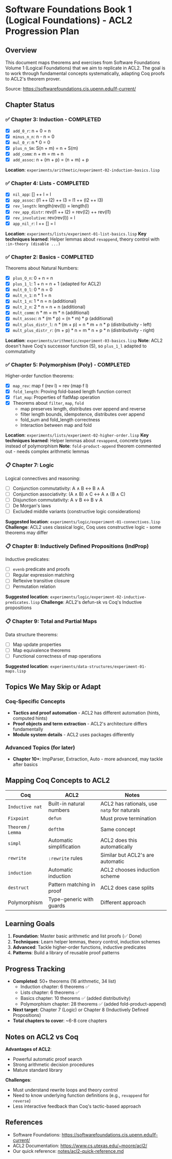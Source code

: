 # Software Foundations Book 1 (Logical Foundations) - ACL2 Progression Plan

## Overview

This document maps theorems and exercises from Software Foundations Volume 1 (Logical Foundations) that we aim to replicate in ACL2. The goal is to work through fundamental concepts systematically, adapting Coq proofs to ACL2's theorem prover.

Source: https://softwarefoundations.cis.upenn.edu/lf-current/

## Chapter Status

### ✅ Chapter 3: Induction - COMPLETED
- [x] `add_0_r`: n + 0 = n
- [x] `minus_n_n`: n - n = 0
- [x] `mul_0_r`: n * 0 = 0
- [x] `plus_n_Sm`: S(n + m) = n + S(m)
- [x] `add_comm`: n + m = m + n
- [x] `add_assoc`: n + (m + p) = (n + m) + p

**Location**: `experiments/arithmetic/experiment-02-induction-basics.lisp`

### ✅ Chapter 4: Lists - COMPLETED
- [x] `nil_app`: [] ++ l = l
- [x] `app_assoc`: (l1 ++ l2) ++ l3 = l1 ++ (l2 ++ l3)
- [x] `rev_length`: length(rev(l)) = length(l)
- [x] `rev_app_distr`: rev(l1 ++ l2) = rev(l2) ++ rev(l1)
- [x] `rev_involutive`: rev(rev(l)) = l
- [x] `app_nil_r`: l ++ [] = l

**Location**: `experiments/lists/experiment-01-list-basics.lisp`
**Key techniques learned**: Helper lemmas about `revappend`, theory control with `:in-theory (disable ...)`

### ✅ Chapter 2: Basics - COMPLETED

Theorems about Natural Numbers:
- [x] `plus_O_n`: 0 + n = n
- [x] `plus_1_l`: 1 + n = n + 1 (adapted for ACL2)
- [x] `mult_0_l`: 0 * n = 0
- [x] `mult_n_1`: n * 1 = n
- [x] `mult_1_n`: 1 * n = n (additional)
- [x] `mult_2_n`: 2 * n = n + n (additional)
- [x] `mult_comm`: n * m = m * n (additional)
- [x] `mult_assoc`: n * (m * p) = (n * m) * p (additional)
- [x] `mult_plus_distr_l`: n * (m + p) = n * m + n * p (distributivity - left)
- [x] `mult_plus_distr_r`: (m + p) * n = m * n + p * n (distributivity - right)

**Location**: `experiments/arithmetic/experiment-03-basics.lisp`
**Note**: ACL2 doesn't have Coq's successor function (S), so `plus_1_l` adapted to commutativity

### ✅ Chapter 5: Polymorphism (Poly) - COMPLETED

Higher-order function theorems:
- [x] `map_rev`: map f (rev l) = rev (map f l)
- [x] `fold_length`: Proving fold-based length function correct
- [x] `flat_map`: Properties of flatMap operation
- [x] Theorems about `filter`, `map`, `fold`
  - map preserves length, distributes over append and reverse
  - filter length bounds, idempotence, distributes over append
  - fold_sum and fold_length correctness
  - Interaction between map and fold

**Location**: `experiments/lists/experiment-02-higher-order.lisp`
**Key techniques learned**: Helper lemmas about `revappend`, concrete types instead of polymorphism
**Note**: `fold-product-append` theorem commented out - needs complex arithmetic lemmas

### 📋 Chapter 7: Logic

Logical connectives and reasoning:
- [ ] Conjunction commutativity: A ∧ B ↔ B ∧ A
- [ ] Conjunction associativity: (A ∧ B) ∧ C ↔ A ∧ (B ∧ C)
- [ ] Disjunction commutativity: A ∨ B ↔ B ∨ A
- [ ] De Morgan's laws
- [ ] Excluded middle variants (constructive logic considerations)

**Suggested location**: `experiments/logic/experiment-01-connectives.lisp`
**Challenge**: ACL2 uses classical logic, Coq uses constructive logic - some theorems may differ

### 📋 Chapter 8: Inductively Defined Propositions (IndProp)

Inductive predicates:
- [ ] `evenb` predicate and proofs
- [ ] Regular expression matching
- [ ] Reflexive transitive closure
- [ ] Permutation relation

**Suggested location**: `experiments/logic/experiment-02-inductive-predicates.lisp`
**Challenge**: ACL2's defun-sk vs Coq's Inductive propositions

### 📋 Chapter 9: Total and Partial Maps

Data structure theorems:
- [ ] Map update properties
- [ ] Map equivalence theorems
- [ ] Functional correctness of map operations

**Suggested location**: `experiments/data-structures/experiment-01-maps.lisp`

## Topics We May Skip or Adapt

### Coq-Specific Concepts
- **Tactics and proof automation** - ACL2 has different automation (hints, computed hints)
- **Proof objects and term extraction** - ACL2's architecture differs fundamentally
- **Module system details** - ACL2 uses packages differently

### Advanced Topics (for later)
- **Chapter 10+**: ImpParser, Extraction, Auto - more advanced, may tackle after basics

## Mapping Coq Concepts to ACL2

| Coq | ACL2 | Notes |
|-----|------|-------|
| `Inductive nat` | Built-in natural numbers | ACL2 has rationals, use `natp` for naturals |
| `Fixpoint` | `defun` | Must prove termination |
| `Theorem` / `Lemma` | `defthm` | Same concept |
| `simpl` | Automatic simplification | ACL2 does this automatically |
| `rewrite` | `:rewrite` rules | Similar but ACL2's are automatic |
| `induction` | Automatic induction | ACL2 chooses induction scheme |
| `destruct` | Pattern matching in proof | ACL2 does case splits |
| Polymorphism | Type-generic with guards | Different approach |

## Learning Goals

1. **Foundation**: Master basic arithmetic and list proofs (✅ Done)
2. **Techniques**: Learn helper lemmas, theory control, induction schemes
3. **Advanced**: Tackle higher-order functions, inductive predicates
4. **Patterns**: Build a library of reusable proof patterns

## Progress Tracking

- **Completed**: 50+ theorems (16 arithmetic, 34 list)
  - Induction chapter: 6 theorems ✅
  - Lists chapter: 6 theorems ✅
  - Basics chapter: 10 theorems ✅ (added distributivity)
  - Polymorphism chapter: 28 theorems ✅ (added fold-product-append)
- **Next target**: Chapter 7 (Logic) or Chapter 8 (Inductively Defined Propositions)
- **Total chapters to cover**: ~6-8 core chapters

## Notes on ACL2 vs Coq

**Advantages of ACL2**:
- Powerful automatic proof search
- Strong arithmetic decision procedures
- Mature standard library

**Challenges**:
- Must understand rewrite loops and theory control
- Need to know underlying function definitions (e.g., `revappend` for `reverse`)
- Less interactive feedback than Coq's tactic-based approach

## References

- Software Foundations: https://softwarefoundations.cis.upenn.edu/lf-current/
- ACL2 Documentation: https://www.cs.utexas.edu/~moore/acl2/
- Our quick reference: [notes/acl2-quick-reference.md](acl2-quick-reference.md)

